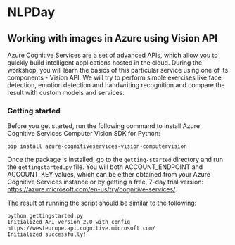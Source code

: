 # NLPDay 
## Working with images in Azure using Vision API
Azure Cognitive Services are a set of advanced APIs, which allow you to quickly build intelligent applications hosted in the cloud. During the workshop, you will learn the basics of this particular service using one of its components - Vision API. We will try to perform simple exercises like face detection, emotion detection and handwriting recognition and compare the result with custom models and services.
### Getting started
Before you get started, run the following command to install Azure Cognitive Services Computer Vision SDK for Python:
```
pip install azure-cognitiveservices-vision-computervision
```
Once the package is installed, go to the `getting-started` directory and run the `gettingstarted.py` file. You will both ACCOUNT_ENDPOINT and ACCOUNT_KEY values, which can be either obtained from your Azure Cognitive Services instance or by getting a free, 7-day trial version: https://azure.microsoft.com/en-us/try/cognitive-services/.

The result of running the script should be similar to the following:
```
python gettingstarted.py
Initialized API version 2.0 with config https://westeurope.api.cognitive.microsoft.com/
Initialized successfully!
```